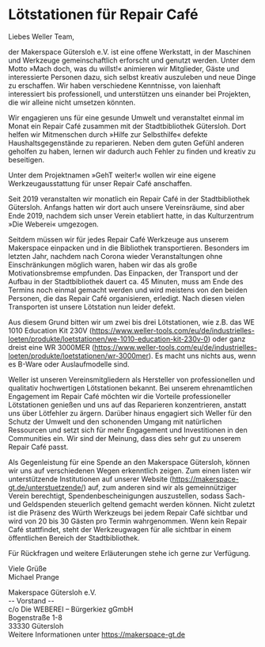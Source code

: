 # Lötstationen für Repair Café

Liebes Weller Team,

der Makerspace Gütersloh e.V. ist eine offene Werkstatt, in der Maschinen und Werkzeuge gemeinschaftlich erforscht und genutzt werden. Unter dem Motto »Mach doch, was du willst!« animieren wir Mitglieder, Gäste und interessierte Personen dazu, sich selbst kreativ auszuleben und neue Dinge zu erschaffen. Wir haben verschiedene Kenntnisse, von laienhaft interessiert bis professionell, und unterstützen uns einander bei Projekten, die wir alleine nicht umsetzen könnten.

Wir engagieren uns für eine gesunde Umwelt und veranstaltet einmal im Monat ein Repair Café zusammen mit der Stadtbibliothek Gütersloh. Dort helfen wir Mitmenschen durch »Hilfe zur Selbsthilfe« defekte Haushaltsgegenstände zu reparieren. Neben dem guten Gefühl anderen geholfen zu haben, lernen wir dadurch auch Fehler zu finden und kreativ zu beseitigen.

Unter dem Projektnamen »GehT weiter!« wollen wir eine eigene Werkzeugausstattung für unser Repair Café anschaffen.

Seit 2019 veranstalten wir monatlich ein Repair Café in der Stadtbibliothek Gütersloh. Anfangs hatten wir dort auch unsere Vereinsräume, sind aber Ende 2019, nachdem sich unser Verein etabliert hatte, in das Kulturzentrum »Die Weberei« umgezogen.

Seitdem müssen wir für jedes Repair Café Werkzeuge aus unserem Makerspace einpacken und in die Bibliothek transportieren. Besonders im letzten Jahr, nachdem nach Corona wieder Veranstaltungen ohne Einschränkungen möglich waren, haben wir das als große Motivationsbremse empfunden. Das Einpacken, der Transport und der Aufbau in der Stadtbibliothek dauert ca. 45 Minuten, muss am Ende des Termins noch einmal gemacht werden und wird meistens von den beiden Personen, die das Repair Café organisieren, erledigt. Nach diesen vielen Transporten ist unsere Lötstation nun leider defekt.

Aus diesem Grund bitten wir um zwei bis drei Lötstationen, wie z.B. das WE 1010 Education Kit 230V (<https://www.weller-tools.com/eu/de/industrielles-loeten/produkte/loetstationen/we-1010-education-kit-230v-0>) oder ganz dreist eine WR 3000MER (<https://www.weller-tools.com/eu/de/industrielles-loeten/produkte/loetstationen/wr-3000mer>). Es macht uns nichts aus, wenn es B-Ware oder Auslaufmodelle sind.

Weller ist unseren Vereinsmitgliedern als Hersteller von professionellen und qualitativ hochwertigen Lötstationen bekannt. Bei unserem ehrenamtlichen Engagement im Repair Café möchten wir die Vorteile professioneller Lötstationen genießen und uns auf das Reparieren konzentrieren, anstatt uns über Lötfehler zu ärgern.
Darüber hinaus engagiert sich Weller für den Schutz der Umwelt und den schonenden Umgang mit natürlichen Ressourcen und setzt sich für mehr Engagement und Investitionen in den Communities ein. Wir sind der Meinung, dass dies sehr gut zu unserem Repair Café passt.

Als Gegenleistung für eine Spende an den Makerspace Gütersloh, können wir uns auf verschiedenen Wegen erkenntlich zeigen.
Zum einen listen wir unterstützende Institutionen auf unserer Website (<https://makerspace-gt.de/unterstuetzende/>) auf, zum anderen sind wir als gemeinnütziger Verein berechtigt, Spendenbescheinigungen auszustellen, sodass Sach- und Geldspenden steuerlich geltend gemacht werden können.
Nicht zuletzt ist die Präsenz des Würth Werkzeugs bei jedem Repair Café sichtbar und wird von 20 bis 30  Gästen pro Termin wahrgenommen. Wenn kein Repair Café stattfindet, steht der Werkzeugwagen für alle sichtbar in einem öffentlichen Bereich der Stadtbibliothek.

Für Rückfragen und weitere Erläuterungen stehe ich gerne zur Verfügung.

Viele Grüße \
Michael Prange

Makerspace Gütersloh e.V. \
-- Vorstand -- \
c/o Die WEBEREI – Bürgerkiez gGmbH \
Bogenstraße 1-8 \
33330 Gütersloh \
Weitere Informationen unter <https://makerspace-gt.de>
